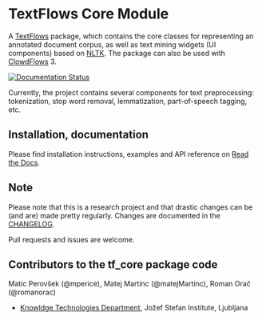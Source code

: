 # TextFlows Core Module #


A [TextFlows](https://github.com/xflows/textflows/) package, which contains the core classes for representing an annotated document corpus, as well as text mining widgets (UI components) based on [NLTK](http://www.nltk.org/). The package can also be used with [ClowdFlows](https://github.com/xflows/clowdflows/) 3.

[![Documentation Status](https://readthedocs.org/projects/rdm/badge/?version=latest)](http://docs.textflows.org/)

Currently, the project contains several components for text preprocessing: tokenization, stop word removal, lemmatization, part-of-speech tagging, etc.


## Installation, documentation ##

Please find installation instructions, examples and API reference on [Read the Docs](http://docs.textflows.org/).

## Note ##

Please note that this is a research project and that drastic changes can be (and are) made pretty regularly. Changes are documented in the [CHANGELOG](CHANGELOG.md).

Pull requests and issues are welcome.

## Contributors to the tf_core package code ##

Matic Perovšek (@mperice), Matej Martinc (@matejMartinc), Roman Orač (@romanorac)

* [Knowldge Technologies Department](http://kt.ijs.si), Jožef Stefan Institute, Ljubljana